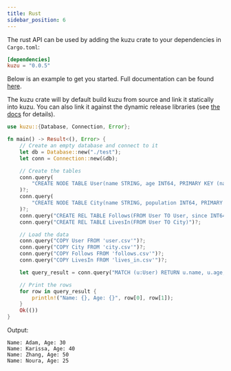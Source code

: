 ```yaml
---
title: Rust
sidebar_position: 6
---
```


The rust API can be used by adding the kuzu crate to your dependencies in `Cargo.toml`:
```toml
[dependencies]
kuzu = "0.0.5"
```
Below is an example to get you started. Full documentation can be found [here](https://docs.rs/kuzu/latest/kuzu/).

The kuzu crate will by default build kuzu from source and link it statically into kuzu. You can also link it against the dynamic release libraries (see [the docs](https://docs.rs/kuzu/latest/kuzu/#Building) for details).

```rust
use kuzu::{Database, Connection, Error};

fn main() -> Result<(), Error> {
    // Create an empty database and connect to it
    let db = Database::new("./test");
    let conn = Connection::new(&db);

    // Create the tables
    conn.query(
        "CREATE NODE TABLE User(name STRING, age INT64, PRIMARY KEY (name))"
    )?;
    conn.query(
        "CREATE NODE TABLE City(name STRING, population INT64, PRIMARY KEY (name))"
    )?;
    conn.query("CREATE REL TABLE Follows(FROM User TO User, since INT64)")?;
    conn.query("CREATE REL TABLE LivesIn(FROM User TO City)")?;

    // Load the data
    conn.query("COPY User FROM 'user.csv'")?;
    conn.query("COPY City FROM 'city.csv'")?;
    conn.query("COPY Follows FROM 'follows.csv'")?;
    conn.query("COPY LivesIn FROM 'lives_in.csv'")?;

    let query_result = conn.query("MATCH (u:User) RETURN u.name, u.age;")?;

    // Print the rows
    for row in query_result {
        println!("Name: {}, Age: {}", row[0], row[1]);
    }
    Ok(())
}
```

Output:
```
Name: Adam, Age: 30
Name: Karissa, Age: 40
Name: Zhang, Age: 50
Name: Noura, Age: 25
```
